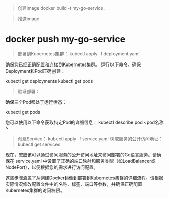 > 创建image
docker build -t my-go-service .

> 推送image
# docker push my-go-service

> 部署到Kubernetes集群：
kubectl apply -f deployment.yaml

确保您已经正确配置和连接到Kubernetes集群。
运行以下命令，确保Deployment和Pod正确创建：

kubectl get deployments
kubectl get pods

> 验证部署：

确保三个Pod都处于运行状态：

kubectl get pods

您可以使用以下命令获取特定Pod的详细信息：
kubectl describe pod <pod名称>

> 创建Service：
kubectl apply -f service.yaml
> 获取服务的公开访问地址：
kubectl get services

现在，您应该可以通过访问服务的公开访问地址来访问部署的Go语言服务。请确保在 service.yaml 中设置了正确的端口映射和服务类型（如LoadBalancer或NodePort），以便根据您的需求进行访问配置。

这些步骤涵盖了从创建Docker镜像到部署到Kubernetes集群的详细流程。请根据实际情况修改配置文件中的名称、标签、端口等参数，并确保正确配置Kubernetes集群的访问权限。
